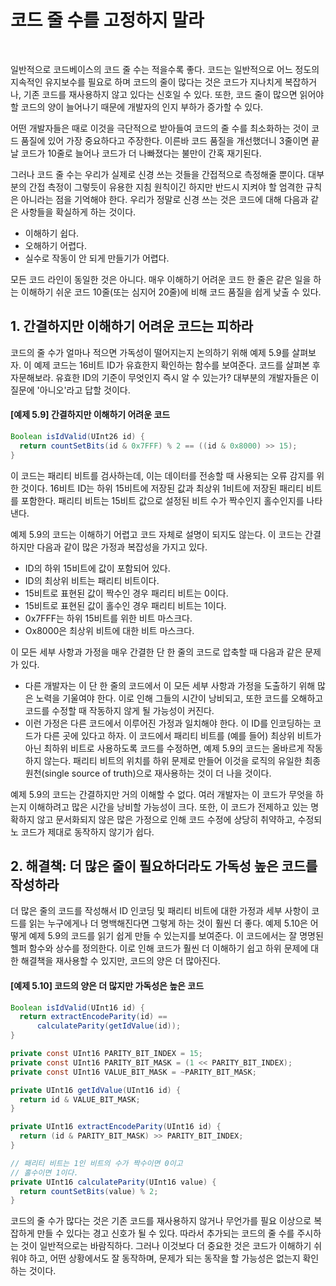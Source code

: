 # 코드 줄 수를 고정하지 말라
<br/>

일반적으로 코드베이스의 코드 줄 수는 적을수록 좋다.
코드는 일반적으로 어느 정도의 지속적인 유지보수를 필요로 하며 코드의 줄이 많다는 것은 코드가 지나치게 복잡하거나, 기존 코드를 재사용하지 않고 있다는 신호일 수 있다.
또한, 코드 줄이 많으면 읽어야 할 코드의 양이 늘어나기 때문에 개발자의 인지 부하가 증가할 수 있다.

어떤 개발자들은 때로 이것을 극단적으로 받아들여 코드의 줄 수를 최소화하는 것이 코드 품질에 있어 가장 중요하다고 주장한다.
이른바 코드 품질을 개선했더니 3줄이면 끝날 코드가 10줄로 늘어나 코드가 더 나빠졌다는 불만이 간혹 재기된다.

그러나 코드 줄 수는 우리가 실제로 신경 쓰는 것들을 간접적으로 측정해줄 뿐이다.
대부분의 간접 측정이 그렇듯이 유용한 지침 원칙이긴 하지만 반드시 지켜야 할 엄격한 규칙은 아니라는 점을 기억해야 한다.
우리가 정말로 신경 쓰는 것은 코드에 대해 다음과 같은 사항들을 확실하게 하는 것이다.

- 이해하기 쉽다.
- 오해하기 어렵다.
- 실수로 작동이 안 되게 만들기가 어렵다.

모든 코드 라인이 동일한 것은 아니다. 매우 이해하기 어려운 코드 한 줄은 같은 일을 하는 이해하기 쉬운 코드 10줄(또는 심지어 20줄)에 비해 코드 품질을 쉽게 낮출 수 있다.

## 1. 간결하지만 이해하기 어려운 코드는 피하라
코드의 줄 수가 얼마나 적으면 가독성이 떨어지는지 논의하기 위해 예제 5.9를 살펴보자. 이 예제 코드는 16비트 ID가 유효한지 확인하는 함수를 보여준다.
코드를 살펴본 후 자문해보라. 유효한 ID의 기준이 무엇인지 즉시 알 수 있는가? 대부분의 개발자들은 이 질문에 '아니오'라고 답할 것이다.

#### [예제 5.9] 간결하지만 이해하기 어려운 코드
```java
Boolean isIdValid(UInt26 id) {
  return countSetBits(id & 0x7FFF) % 2 == ((id & 0x8000) >> 15);
}
```
이 코드는 패리티 비트를 검사하는데, 이는 데이터를 전송할 때 사용되는 오류 감지를 위한 것이다.
16비트 ID는 하위 15비트에 저장된 값과 최상위 1비트에 저장된 패리티 비트를 포함한다. 패리티 비트는 15비트 값으로 설정된 비트 수가 짝수인지 홀수인지를 나타낸다.

예제 5.9의 코드는 이해하기 어렵고 코드 자체로 설명이 되지도 않는다. 이 코드는 간결하지만 다음과 같이 많은 가정과 복잡성을 가지고 있다.
- ID의 하위 15비트에 값이 포함되어 있다.
- ID의 최상위 비트는 패리티 비트이다.
- 15비트로 표현된 값이 짝수인 경우 패리티 비트는 0이다.
- 15비트로 표현된 값이 홀수인 경우 패리티 비트는 1이다.
- 0x7FFF는 하위 15비트를 위한 비트 마스크다.
- Ox8000은 최상위 비트에 대한 비트 마스크다.

이 모든 세부 사항과 가정을 매우 간결한 단 한 줄의 코드로 압축할 때 다음과 같은 문제가 있다.
- 다른 개발자는 이 단 한 줄의 코드에서 이 모든 세부 사항과 가정을 도출하기 위해 많은 노력을 기울여야 한다.
  이로 인해 그들의 시간이 낭비되고, 또한 코드를 오해하고 코드를 수정할 때 작동하지 않게 될 가능성이 커진다.
- 이런 가정은 다른 코드에서 이루어진 가정과 일치해야 한다. 이 ID를 인코딩하는 코드가 다른 곳에 있다고 하자.
  이 코드에서 패리티 비트를 (예를 들어) 최상위 비트가 아닌 최하위 비트로 사용하도록 코드를 수정하면, 예제 5.9의 코드는 올바르게 작동하지 않는다.
  패리티 비트의 위치를 하위 문제로 만들어 이것을 로직의 유일한 최종 원천(single source of truth)으로 재사용하는 것이 더 나을 것이다.

예제 5.9의 코드는 간결하지만 거의 이해할 수 없다. 여러 개발자는 이 코드가 무엇을 하는지 이해하려고 많은 시간을 낭비할 가능성이 크다.
또한, 이 코드가 전제하고 있는 명확하지 않고 문서화되지 않은 많은 가정으로 인해 코드 수정에 상당히 취약하고, 수정되노 코드가 제대로 동작하지 않기가 쉽다.

## 2. 해결책: 더 많은 줄이 필요하더라도 가독성 높은 코드를 작성하라
더 많은 줄의 코드를 작성해서 ID 인코딩 및 패리티 비트에 대한 가정과 세부 사항이 코드를 읽는 누구에게나 더 명백해진다면 그렇게 하는 것이 훨씬 더 좋다.
예제 5.10은 어떻게 예제 5.9의 코드를 읽기 쉽게 만들 수 있는지를 보여준다. 이 코드에서는 잘 명명된 헬퍼 함수와 상수를 정의한다.
이로 인해 코드가 훨씬 더 이해하기 쉽고 하위 문제에 대한 해결책을 재사용할 수 있지만, 코드의 양은 더 많아진다.

#### [예제 5.10] 코드의 양은 더 많지만 가독성은 높은 코드
```java
Boolean isIdValid(UInt16 id) {
  return extractEncodeParity(id) ==
      calculateParity(getIdValue(id));
}

private const UInt16 PARITY_BIT_INDEX = 15;
private const UInt16 PARITY_BIT_MASK = (1 << PARITY_BIT_INDEX);
private const UInt16 VALUE_BIT_MASK = ~PARITY_BIT_MASK;

private UInt16 getIdValue(UInt16 id) {
  return id & VALUE_BIT_MASK;
}

private UInt16 extractEncodeParity(UInt16 id) {
  return (id & PARITY_BIT_MASK) >> PARITY_BIT_INDEX;
}

// 패리티 비트는 1인 비트의 수가 짝수이면 0이고
// 홀수이면 1이다.
private UInt16 calculateParity(UInt16 value) {
  return countSetBits(value) % 2;
}
```

코드의 줄 수가 많다는 것은 기존 코드를 재사용하지 않거나 무언가를 필요 이상으로 복잡하게 만들 수 있다는 경고 신호가 될 수 있다.
따라서 추가되는 코드의 줄 수를 주시하는 것이 일반적으로는 바람직하다.
그러나 이것보다 더 중요한 것은 코드가 이해하기 쉬워야 하고, 어떤 상황에서도 잘 동작하며, 문제가 되는 동작을 할 가능성은 없는지 확인하는 것이다.
